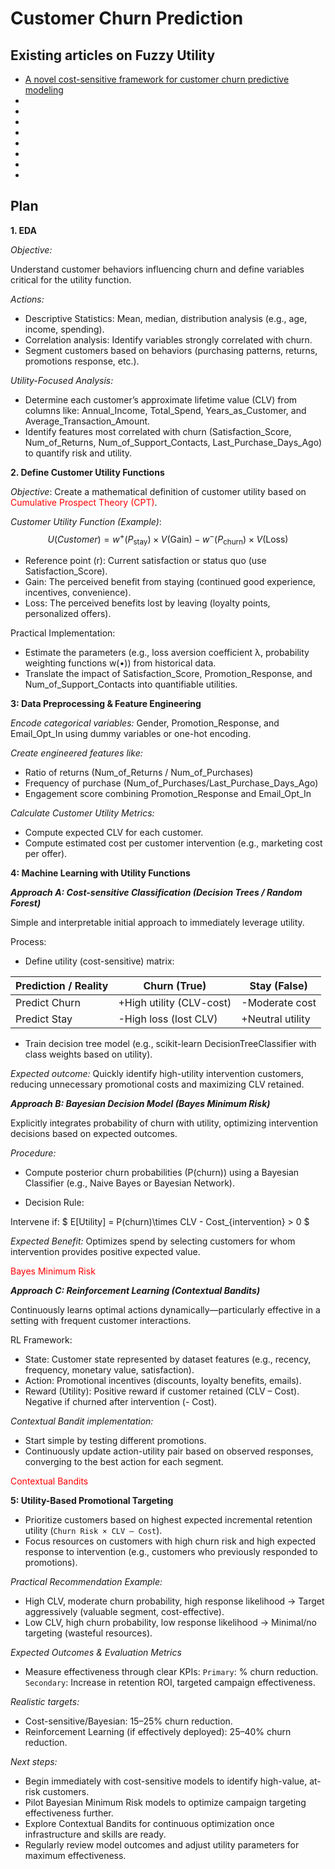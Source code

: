 # Customer Churn Prediction

## Existing articles on Fuzzy Utility

- [A novel cost-sensitive framework for customer churn predictive modeling](https://www.econstor.eu/bitstream/10419/161801/1/10.1186-s40165-015-0014-6.pdf#:~:text=the%20models%20miss%20to%20include,detect%20a%20real%20churner%20versus)
- 
- 
- 
- 
- 
- 
- 
- 


## Plan

**1. EDA**

*Objective:*

Understand customer behaviors influencing churn and define variables critical for the utility function.

*Actions:*

- Descriptive Statistics: Mean, median, distribution analysis (e.g., age, income, spending).
- Correlation analysis: Identify variables strongly correlated with churn.
- Segment customers based on behaviors (purchasing patterns, returns, promotions response, etc.).

*Utility-Focused Analysis:*

- Determine each customer’s approximate lifetime value (CLV) from columns like: Annual_Income, Total_Spend, Years_as_Customer, and Average_Transaction_Amount.
- Identify features most correlated with churn (Satisfaction_Score, Num_of_Returns, Num_of_Support_Contacts, Last_Purchase_Days_Ago) to quantify risk and utility.



**2. Define Customer Utility Functions**

*Objective*: Create a mathematical definition of customer utility based on <span style="color:red">Cumulative Prospect Theory (CPT)</span>.

*Customer Utility Function (Example)*: $$ U(Customer) = w^+(P_{\text{stay}})\times V(\text{Gain}) - w^-(P_{\text{churn}})\times V(\text{Loss}) $$

- Reference point (r): Current satisfaction or status quo (use Satisfaction_Score).
- Gain: The perceived benefit from staying (continued good experience, incentives, convenience).
- Loss: The perceived benefits lost by leaving (loyalty points, personalized offers).

Practical Implementation:

- Estimate the parameters (e.g., loss aversion coefficient λ, probability weighting functions w(•)) from historical data.
- Translate the impact of Satisfaction_Score, Promotion_Response, and Num_of_Support_Contacts into quantifiable utilities.

**3: Data Preprocessing & Feature Engineering**

*Encode categorical variables:* Gender, Promotion_Response, and Email_Opt_In using dummy variables or one-hot encoding.

*Create engineered features like:*

- Ratio of returns (Num_of_Returns / Num_of_Purchases)
- Frequency of purchase (Num_of_Purchases/Last_Purchase_Days_Ago)
- Engagement score combining Promotion_Response and Email_Opt_In

*Calculate Customer Utility Metrics:*

- Compute expected CLV for each customer.
- Compute estimated cost per customer intervention (e.g., marketing cost per offer).

**4: Machine Learning with Utility Functions**

***Approach A: Cost-sensitive Classification (Decision Trees / Random Forest)***

Simple and interpretable initial approach to immediately leverage utility.

Process:

- Define utility (cost-sensitive) matrix:

| Prediction / Reality | Churn (True) | Stay (False) |
  |----------------------|--------------|--------------|
  | Predict Churn        | +High utility (CLV-cost)   | -Moderate cost |
  | Predict Stay         | -High loss (lost CLV)      | +Neutral utility |

- Train decision tree model (e.g., scikit-learn DecisionTreeClassifier with class weights based on utility).

*Expected outcome:* Quickly identify high-utility intervention customers, reducing unnecessary promotional costs and maximizing CLV retained.



***Approach B: Bayesian Decision Model (Bayes Minimum Risk)***


Explicitly integrates probability of churn with utility, optimizing intervention decisions based on expected outcomes.

*Procedure:*

- Compute posterior churn probabilities (P(churn)) using a Bayesian Classifier (e.g., Naive Bayes or Bayesian Network).

- Decision Rule:

Intervene if:
$ E[Utility] = P(churn)\times CLV - Cost_{intervention} > 0 $

*Expected Benefit:* Optimizes spend by selecting customers for whom intervention provides positive expected value.

<span style="color:red">Bayes Minimum Risk</span>

***Approach C: Reinforcement Learning (Contextual Bandits)***

Continuously learns optimal actions dynamically—particularly effective in a setting with frequent customer interactions.

RL Framework:

- State: Customer state represented by dataset features (e.g., recency, frequency, monetary value, satisfaction).
- Action: Promotional incentives (discounts, loyalty benefits, emails).
- Reward (Utility):
Positive reward if customer retained (CLV – Cost).
Negative if churned after intervention (- Cost).

*Contextual Bandit implementation:*

- Start simple by testing different promotions.
- Continuously update action-utility pair based on observed responses, converging to the best action for each segment.

<span style="color:red">Contextual Bandits</span>


**5: Utility-Based Promotional Targeting**


- Prioritize customers based on highest expected incremental retention utility (`Churn Risk × CLV – Cost`).
- Focus resources on customers with high churn risk and high expected response to intervention (e.g., customers who previously responded to promotions).

*Practical Recommendation Example:*

- High CLV, moderate churn probability, high response likelihood → Target aggressively (valuable segment, cost-effective).
- Low CLV, high churn probability, low response likelihood → Minimal/no targeting (wasteful resources).


*Expected Outcomes & Evaluation Metrics*

- Measure effectiveness through clear KPIs:
`Primary`: % churn reduction.
`Secondary`: Increase in retention ROI, targeted campaign effectiveness.

*Realistic targets:*

- Cost-sensitive/Bayesian: 15–25% churn reduction.
- Reinforcement Learning (if effectively deployed): 25–40% churn reduction.

*Next steps:*

- Begin immediately with cost-sensitive models to identify high-value, at-risk customers.
- Pilot Bayesian Minimum Risk models to optimize campaign targeting effectiveness further.
- Explore Contextual Bandits for continuous optimization once infrastructure and skills are ready.
- Regularly review model outcomes and adjust utility parameters for maximum effectiveness.

